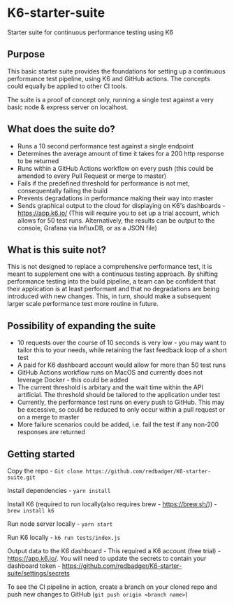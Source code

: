 # K6-starter-suite
Starter suite for continuous performance testing using K6

## Purpose
This basic starter suite provides the foundations for setting up a continuous performance test pipeline, using K6 and GitHub actions. The concepts could equally be applied to other CI tools.

The suite is a proof of concept only, running a single test against a very basic node & express server on localhost.


## What does the suite do?
- Runs a 10 second performance test against a single endpoint
- Determines the average amount of time it takes for a 200 http response to be returned
- Runs within a GitHub Actions workflow on every push (this could be amended to every Pull Request or merge to master)
- Fails if the predefined threshold for performance is not met, consequentally failing the build
- Prevents degradations in performance making their way into master
- Sends graphical output to the cloud for displaying on K6's dashboards - https://app.k6.io/ (This will require you to set up a trial account, which allows for 50 test runs. Alternatively, the results can be output to the console, Grafana via InfluxDB, or as a JSON file)

## What is this suite not?
This is not designed to replace a comprehensive performance test, it is meant to supplement one with a continuous testing approach. By shifting performance testing into the build pipeline, a team can be confident that their application is at least performant and that no degradations are being introduced with new changes. This, in turn, should make a subsequent larger scale performance test more routine in future.

## Possibility of expanding the suite
- 10 requests over the course of 10 seconds is very low - you may want to tailor this to your needs, while retaining the fast feedback loop of a short test
- A paid for K6 dashboard account would allow for more than 50 test runs
- GitHub Actions workflow runs on MacOS and currently does not leverage Docker - this could be added
- The current threshold is arbitary and the wait time within the API artificial. The threshold should be tailored to the application under test
- Currently, the performance test runs on every push to GitHub. This may be excessive, so could be reduced to only occur within a pull request or on a merge to master
- More failure scenarios could be added, i.e. fail the test if any non-200 responses are returned


## Getting started

Copy the repo - `Git clone https://github.com/redbadger/K6-starter-suite.git`

Install dependencies - `yarn install`

Install K6 (required to run locally(also requires brew - https://brew.sh/)) - `brew install k6`

Run node server locally - `yarn start`

Run K6 locally - `k6 run tests/index.js`

Output data to the K6 dashboard - This required a K6 account (free trial) - https://app.k6.io/. You will need to update the secrets to contain your dashboard token - https://github.com/redbadger/K6-starter-suite/settings/secrets

To see the CI pipeline in action, create a branch on your cloned repo and push new changes to GitHub (`git push origin <branch name>`)
